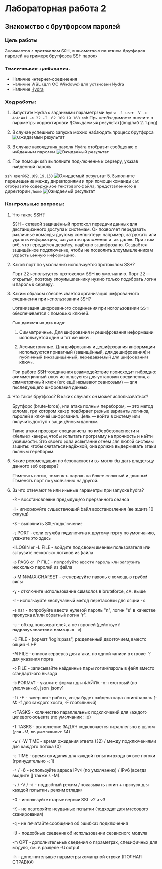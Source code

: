 # Лабораторная работа 2

## Знакомство с брутфорсом паролей

### Цель работы

Знакомство с протоколом SSH, знакомство с понятием брутфорса паролей на примере брутфорса SSH пароля

### Технические требования:
- Наличие интернет-соединения
- Наличие WSL (для ОС Windows) для установки Hydra
- Наличие [Hydra](https://www.kali.org/tools/hydra/)

### Ход работы:

1. Запустите Hydra с заданными параметрами
`hydra -l user -V -x 4:4:Aa1 -s 22 -I  62.109.19.160 ssh`
При необходимости внесите в параметры корректировки
![Ожидаемый результат](img/лаб 2. 1.png)

2. В случае успешного запуска можно наблюдать процесс брутфорса
![Ожидаемый результат](https://storage.yandexcloud.net/shesterikov/CS_24_24/CS_2_2.png)
3. В случае нахождения пароля Hydra отобразит сообщение с найденным паролем
![Ожидаемый результат](https://storage.yandexcloud.net/shesterikov/CS_24_24/CS_2_3.png)
4. При помощи ssh выполните подключение к серверу, указав найденный пароль

`ssh user@62.109.19.160`
![Ожидаемый результат](https://storage.yandexcloud.net/shesterikov/CS_24_24/CS_2_4.png)
5. Выполните перемещение между директориями и при помощи команды `cat` отобразите содержимое текстового файла, представленного в директории `/home` 
![Ожидаемый результат](https://storage.yandexcloud.net/shesterikov/CS_24_24/CS_2_5.png)

### Контрольные вопросы:
1. Что такое SSH?

    SSH - сетевой защищённый протокол передачи данных для дистанционного доступа к системам. Он позволяет передавать различные команды другому компьютеру: например, загружать или удалять информацию, запускать приложения и так далее. При этом всё, что передаётся девайсу, надёжно зашифровано. Создаётся защищённое подключение, чтобы не позволить злоумышленникам украсть ценную информацию.

2. Какой порт по умолчанию используется протоколом SSH?

    Порт 22 используется протоколом SSH по умолчанию. Порт 22 — открытый, поэтому злоумышленнику нужно только подобрать логин и пароль к серверу.

3. Каким образом обеспечивается организация шифрованного соединения при использовании SSH?

    Организация шифрованного соединения при использовании SSH обеспечивается с помощью ключей.

    Они делятся на два вида:

    1. Симметричные. Для шифрования и дешифрования информации используется один и тот же ключ.

    2. Ассиметричные. Для шифрования и дешифрования информации используются приватный (защищённый, для дешифрования) и публичный (незащищённый, передаваемый для шифрования) ключи.

    При работе SSH-соединения взаимодействие происходит гибридно: асимметричный ключ используется для установки соединения, а симметричный ключ (его ещё называют сеансовым) — для последующего шифрования данных.

4. Что такое брутфорс? В каких случаях он может использоваться?

    Брутфорс (brute-force), или атака полным перебором, — это метод взлома, при котором хакер подбирает разные варианты логинов, паролей и ключей шифрования. Цель — войти в систему или получить доступ к защищённым данным.

    Такие атаки проводят специалисты по кибербезопасности и «белые» хакеры, чтобы испытать программу на прочность и найти уязвимости. Это своего рода испытание огнём для любой системы защиты: чтобы считаться надёжной, она должна выдерживать атаки полным перебором.
5. Какие рекомендации по безопасности вы могли бы дать владельцу данного веб сервера?

    Поменять логин, поменять пароль на более сложный и длинный. Поменять порт по умолчанию на другой.

6. За что отвечают те или иныные параметры при запуске hydra?

    -R - восстановление предыдущего прерванного сеанса

    -I - игнорируйте существующий файл восстановления (не ждите 10 секунд)

    -S - выполнить SSL-подключение

    -s PORT - если служба подключена к другому порту по умолчанию, укажите это здесь

    -l LOGIN or -L FILE - войдите под своим именем пользователя или загрузите несколько логинов из файла

    -p PASS  or -P FILE - попробуйте ввести пароль или загрузить несколько паролей из файла

    -x MIN:MAX:CHARSET - сгенерируйте пароль с помощью грубой силы

    -y - отключите использование символов в bruteforce, см. выше

    -r - используйте неслучайный метод перетасовки для опции -x

    -e nsr - попробуйте ввести нулевой пароль "n", логин "s" в качестве пропуска и/или обратный логин "r".

    -u - обход пользователей, а не паролей (действует! подразумевается с помощью -x)

    -C FILE - формат "login:pass", разделенный двоеточием, вместо опций -L/-P

    -M FILE - список серверов для атаки, по одной записи в строке, ':' для указания порта

    -o FILE - записывайте найденные пары логин/пароль в файл вместо стандартного вывода

    -b FORMAT - укажите формат для ФАЙЛА -o: текстовый (по умолчанию), json, jsonv1

    -f / -F - завершите работу, когда будет найдена пара логин/пароль (-M: -f для каждого хоста, -F глобальный).

    -t TASKS - количество параллельных подключений для каждого целевого объекта (по умолчанию: 16)

    -T TASKS - выполнение ЗАДАЧ подключается параллельно в целом (для -M, по умолчанию: 64)

    -w / -W TIME - время ожидания ответа (32) / между подключениями для каждого потока (0)

    -c TIME - время ожидания для каждой попытки входа во все потоки (принудительно -t 1)

    -4 / -6 - используйте адреса IPv4 (по умолчанию) / IPv6 (всегда вводите [] также в -M).

    -v / -V / -d - подробный режим / показывать логин + пропуск для каждой попытки / режим отладки

    -O - используйте старые версии SSL v2 и v3

    -K - не повторяйте неудачные попытки (подходит для массового сканирования)

    -q - не печатайте сообщения об ошибках подключения

    -U - подробные сведения об использовании сервисного модуля

    -m OPT - дополнительные сведения о параметрах, специфичных для модуля, см. в разделе -U output

    -h - дополнительные параметры командной строки (ПОЛНАЯ СПРАВКА)



